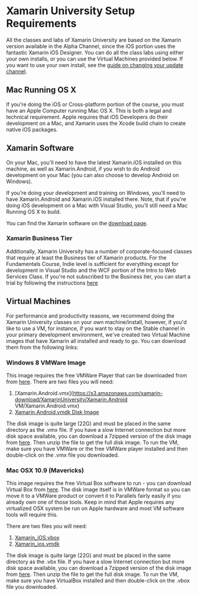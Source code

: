 Xamarin University Setup Requirements
========================

All the classes and labs of Xamarin University are based on the Xamarin version available in the Alpha Channel, since the iOS portion uses the fantastic Xamarin iOS Designer. You can do all the class labs using either your own installs, or you can use the Virtual Machines provided below. If you want to use your own install, see the [guide on changing your update channel](http://docs.xamarin.com/recipes/cross-platform/ide/change_updates_channel/).

## Mac Running OS X

If you're doing the iOS or Cross-platform portion of the course, you must have an Apple Computer running Mac OS X. This is both a legal and technical requirement. Apple requires that iOS Developers do their development on a Mac, and Xamarin uses the Xcode build chain to create native iOS packages.

## Xamarin Software

On your Mac, you'll need to have the latest Xamarin.iOS installed on this machine, as well as Xamarin.Android, if you wish to do Android development on your Mac (you can also choose to develop Android on Windows).

If you're doing your development and training on Windows, you'll need to have Xamarin.Android and Xamarin.iOS installed there. Note, that if you're doing iOS development on a Mac with Visual Studio, you'll still need a Mac Running OS X to build.

You can find the Xamarin software on the [download page](http://xamarin.com/download).

### Xamarin Business Tier

Additionally, Xamarin University has a number of corporate-focused classes that require at least the Business tier of Xamarin products. For the Fundamentals Course, Indie level is sufficient for everything except for development in Visual Studio and the WCF portion of the Intro to Web Services Class. If you're not subscribed to the Business tier, you can start a trial by following the instructions [here](http://docs.xamarin.com/guides/cross-platform/getting_started/beginning_a_xamarin_trial/)

## Virtual Machines

For performance and productivity reasons, we recommend doing the Xamarin University classes on your own machine/install, however, if you'd like to use a VM, for instance, if you want to stay on the Stable channel in your primary development environment, we've created two Virtual Machine images that have Xamarin all installed and ready to go. You can download them from the following links:

### Windows 8 VMWare Image

This image requires the free VMWare Player that can be downloaded from from [here](https://my.vmware.com/web/vmware/free#desktop_end_user_computing/vmware_player/6_0).  There are two files you will need:
 1. [Xamarin.Android.vmx](https://s3.amazonaws.com/xamarin-download/XamarinUniversity/Xamarin.Android VM/Xamarin.Android.vmx)
 2. [Xamarin.Android.vmdk Disk Image](https://s3.amazonaws.com/xamarin-download/XamarinUniversity/Xamarin.Android+VM+Unzipped/Xamarin.Android.vmdk)
 
The disk image is quite large (22G) and must be placed in the same directory as the .vmx file.  If you have a slow Internet connection but more disk space available, you can download a 7zipped version of the disk image from [here](https://s3.amazonaws.com/xamarin-download/XamarinUniversity/Xamarin.Android+VM/Xamarin.Android.vmdk.7z).  Then unzip the file to get the full disk image.  To run the VM, make sure you have VMWare or the free VMWare player installed and then double-click on the .vmx file you downloaded.

### Mac OSX 10.9 (Mavericks)

This image requires the free Virtual Box software to run - you can download Virtual Box from [here](http://virtualbox.org).  The disk image itself is in VMWare format so you can move it to a VMWare product or convert it to Parallels fairly easily if you already own one of those tools.  Keep in mind that Apple requires any virtualized OSX system be run on Apple hardware and most VM software tools will require this. 

There are two files you will need:

1. [Xamarin_iOS.vbox](https://s3.amazonaws.com/xamarin-download/XamarinUniversity/Xamarin.iOS.VM/Xamarin_iOS.vbox)
2. [Xamarin_ios.vmdk](https://s3.amazonaws.com/xamarin-download/XamarinUniversity/Xamarin.iOS.VM+Unzipped/Android.ios.vmdk)

The disk image is quite large (22G) and must be placed in the same directory as the .vbx file.  If you have a slow Internet connection but more disk space available, you can download a 7zipped version of the disk image from [here](https://s3.amazonaws.com/xamarin-download/XamarinUniversity/Xamarin.iOS.VM/Android.ios.vmdk.7z).  Then unzip the file to get the full disk image.  To run the VM, make sure you have VirtualBox installed and then double-click on the .vbox file you downloaded.